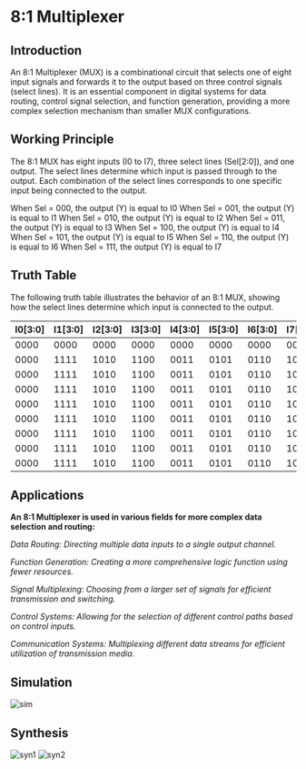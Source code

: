 # 8:1 Multiplexer
## Introduction
An 8:1 Multiplexer (MUX) is a combinational circuit that selects one of eight input signals and forwards it to the output based on three control signals (select lines). It is an essential component in digital systems for data routing, control signal selection, and function generation, providing a more complex selection mechanism than smaller MUX configurations.

## Working Principle
The 8:1 MUX has eight inputs (I0 to I7), three select lines (Sel[2:0]), and one output.
The select lines determine which input is passed through to the output.
Each combination of the select lines corresponds to one specific input being connected to the output.

When Sel = 000, the output (Y) is equal to I0
When Sel = 001, the output (Y) is equal to I1
When Sel = 010, the output (Y) is equal to I2
When Sel = 011, the output (Y) is equal to I3
When Sel = 100, the output (Y) is equal to I4
When Sel = 101, the output (Y) is equal to I5
When Sel = 110, the output (Y) is equal to I6
When Sel = 111, the output (Y) is equal to I7

## Truth Table
The following truth table illustrates the behavior of an 8:1 MUX, showing how the select lines determine which input is connected to the output.

|I0[3:0]|I1[3:0]|I2[3:0]|I3[3:0]|I4[3:0]|I5[3:0]|I6[3:0]|I7[3:0]|Sel[2:0]|Y[3:0]|
|-------|-------|-------|-------|-------|-------|-------|-------|--------|------|
| 0000	| 0000	| 0000	| 0000	| 0000	| 0000	| 0000	| 0000	|   000	 | 0000 |
| 0000	| 1111	| 1010	| 1100	| 0011	| 0101	| 0110	| 1001	|   000	 | 0000 |
| 0000	| 1111	| 1010	| 1100	| 0011	| 0101	| 0110	| 1001	|   001	 | 1111 |
| 0000	| 1111	| 1010	| 1100	| 0011	| 0101	| 0110	| 1001	|   010	 | 1010 |
| 0000	| 1111	| 1010	| 1100	| 0011	| 0101	| 0110	| 1001	|   011	 | 1100 |
| 0000	| 1111	| 1010	| 1100	| 0011	| 0101	| 0110	| 1001	|   100  | 0011 |
| 0000	| 1111	| 1010	| 1100	| 0011	| 0101	| 0110	| 1001	|   101  | 0101 |
| 0000	| 1111	| 1010	| 1100	| 0011	| 0101	| 0110	| 1001	|   110  | 0110 |
| 0000	| 1111	| 1010	| 1100	| 0011	| 0101	| 0110	| 1001	|   111	 | 1001 |

## Applications
**An 8:1 Multiplexer is used in various fields for more complex data selection and routing:**

*Data Routing: Directing multiple data inputs to a single output channel.*

*Function Generation: Creating a more comprehensive logic function using fewer resources.*

*Signal Multiplexing: Choosing from a larger set of signals for efficient transmission and switching.*

*Control Systems: Allowing for the selection of different control paths based on control inputs.*

*Communication Systems: Multiplexing different data streams for efficient utilization of transmission media.*

## Simulation
![sim](https://github.com/user-attachments/assets/3f7f7beb-8402-4a6f-aad4-f3b790544a42)

## Synthesis
![syn1](https://github.com/user-attachments/assets/e8c2c8c5-9c5c-411a-a520-dd25ce99b923)
![syn2](https://github.com/user-attachments/assets/0cbcd38e-6ce5-4db9-97d6-2868e71635dd)
